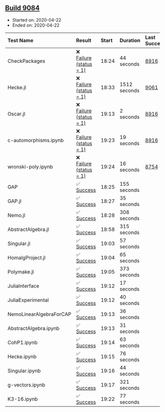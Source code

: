 ## [Build 9084](https://oscarci.mathematik.uni-kl.de/job/oscar/9084/)

* Started on: 2020-04-22
* Ended on: 2020-04-22

| Test Name    | Result | Start | Duration | Last Success | First Failure |
|:-------------|:-------|:------|:---------|:-------------|:--------------|
| CheckPackages | ❌ [Failure (status = 1)](https://oscarci.mathematik.uni-kl.de/job/oscar/9084/artifact/logs/build-9084/CheckPackages.log) | 18:24 | 44 seconds | [8916](https://oscarci.mathematik.uni-kl.de/job/oscar/8916/) | [8920](https://oscarci.mathematik.uni-kl.de/job/oscar/8920/) |
| Hecke.jl | ❌ [Failure (status = 1)](https://oscarci.mathematik.uni-kl.de/job/oscar/9084/artifact/logs/build-9084/Hecke.jl.log) | 18:33 | 1512 seconds | [9061](https://oscarci.mathematik.uni-kl.de/job/oscar/9061/) | [9062](https://oscarci.mathematik.uni-kl.de/job/oscar/9062/) |
| Oscar.jl | ❌ [Failure (status = 1)](https://oscarci.mathematik.uni-kl.de/job/oscar/9084/artifact/logs/build-9084/Oscar.jl.log) | 19:13 | 2 seconds | [8916](https://oscarci.mathematik.uni-kl.de/job/oscar/8916/) | [8920](https://oscarci.mathematik.uni-kl.de/job/oscar/8920/) |
| c-automorphisms.ipynb | ❌ [Failure (status = 1)](https://oscarci.mathematik.uni-kl.de/job/oscar/9084/artifact/logs/build-9084/c-automorphisms.ipynb.log) | 19:23 | 19 seconds | [8916](https://oscarci.mathematik.uni-kl.de/job/oscar/8916/) | [8920](https://oscarci.mathematik.uni-kl.de/job/oscar/8920/) |
| wronski-poly.ipynb | ❌ [Failure (status = 1)](https://oscarci.mathematik.uni-kl.de/job/oscar/9084/artifact/logs/build-9084/wronski-poly.ipynb.log) | 19:24 | 16 seconds | [8754](https://oscarci.mathematik.uni-kl.de/job/oscar/8754/) | [8755](https://oscarci.mathematik.uni-kl.de/job/oscar/8755/) |
| GAP | ✅ [Success](https://oscarci.mathematik.uni-kl.de/job/oscar/9084/artifact/logs/build-9084/GAP.log) | 18:25 | 155 seconds |  |  |
| GAP.jl | ✅ [Success](https://oscarci.mathematik.uni-kl.de/job/oscar/9084/artifact/logs/build-9084/GAP.jl.log) | 18:27 | 35 seconds |  |  |
| Nemo.jl | ✅ [Success](https://oscarci.mathematik.uni-kl.de/job/oscar/9084/artifact/logs/build-9084/Nemo.jl.log) | 18:28 | 308 seconds |  |  |
| AbstractAlgebra.jl | ✅ [Success](https://oscarci.mathematik.uni-kl.de/job/oscar/9084/artifact/logs/build-9084/AbstractAlgebra.jl.log) | 18:58 | 315 seconds |  |  |
| Singular.jl | ✅ [Success](https://oscarci.mathematik.uni-kl.de/job/oscar/9084/artifact/logs/build-9084/Singular.jl.log) | 19:03 | 57 seconds |  |  |
| HomalgProject.jl | ✅ [Success](https://oscarci.mathematik.uni-kl.de/job/oscar/9084/artifact/logs/build-9084/HomalgProject.jl.log) | 19:04 | 65 seconds |  |  |
| Polymake.jl | ✅ [Success](https://oscarci.mathematik.uni-kl.de/job/oscar/9084/artifact/logs/build-9084/Polymake.jl.log) | 19:05 | 373 seconds |  |  |
| JuliaInterface | ✅ [Success](https://oscarci.mathematik.uni-kl.de/job/oscar/9084/artifact/logs/build-9084/JuliaInterface.log) | 19:12 | 17 seconds |  |  |
| JuliaExperimental | ✅ [Success](https://oscarci.mathematik.uni-kl.de/job/oscar/9084/artifact/logs/build-9084/JuliaExperimental.log) | 19:12 | 40 seconds |  |  |
| NemoLinearAlgebraForCAP | ✅ [Success](https://oscarci.mathematik.uni-kl.de/job/oscar/9084/artifact/logs/build-9084/NemoLinearAlgebraForCAP.log) | 19:13 | 36 seconds |  |  |
| AbstractAlgebra.ipynb | ✅ [Success](https://oscarci.mathematik.uni-kl.de/job/oscar/9084/artifact/logs/build-9084/AbstractAlgebra.ipynb.log) | 19:13 | 31 seconds |  |  |
| CohP1.ipynb | ✅ [Success](https://oscarci.mathematik.uni-kl.de/job/oscar/9084/artifact/logs/build-9084/CohP1.ipynb.log) | 19:14 | 63 seconds |  |  |
| Hecke.ipynb | ✅ [Success](https://oscarci.mathematik.uni-kl.de/job/oscar/9084/artifact/logs/build-9084/Hecke.ipynb.log) | 19:15 | 76 seconds |  |  |
| Singular.ipynb | ✅ [Success](https://oscarci.mathematik.uni-kl.de/job/oscar/9084/artifact/logs/build-9084/Singular.ipynb.log) | 19:16 | 44 seconds |  |  |
| g-vectors.ipynb | ✅ [Success](https://oscarci.mathematik.uni-kl.de/job/oscar/9084/artifact/logs/build-9084/g-vectors.ipynb.log) | 19:17 | 321 seconds |  |  |
| K3-16.ipynb | ✅ [Success](https://oscarci.mathematik.uni-kl.de/job/oscar/9084/artifact/logs/build-9084/K3-16.ipynb.log) | 19:22 | 77 seconds |  |  |
